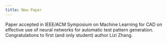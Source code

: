 ```yaml
---
title: New Paper
---
```

Paper accepted in IEEE/ACM Symposium on Machine Learning for CAD on effective use of neural networks for automatic test pattern generation. Congratulations to first (and only student) author Lizi Zhang.
